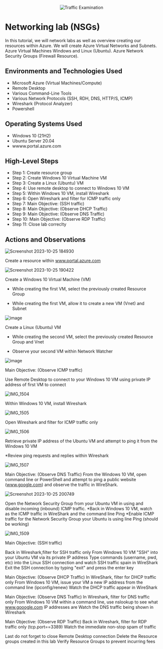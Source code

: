 <p align="center">
<img src="https://i.imgur.com/Ua7udoS.png" alt="Traffic Examination"/>
</p>

<h1>Networking lab (NSGs) </h1>
In this tutorial, we will network labs as well as overview creating our resources within Azure.
We will create Azure Virtual Networks and Subnets. 
Azure Virtual Machines Windows and Linux (Ubuntu). 
Azure Network Security Groups (Firewall Resource).  
<br />



<h2>Environments and Technologies Used</h2>

- Microsoft Azure (Virtual Machines/Compute)
- Remote Desktop
- Various Command-Line Tools
- Various Network Protocols (SSH, RDH, DNS, HTTP/S, ICMP)
- Wireshark (Protocol Analyzer)
- Powershell
  

<h2>Operating Systems Used </h2>

- Windows 10 (21H2)
- Ubuntu Server 20.04
- wwww.portal.azure.com

<h2>High-Level Steps</h2>

- Step 1: Create resource group
- Step 2: Create Windows 10 Virtual Machine VM
- Step 3: Create a Linux (Ubuntu) VM
- Step 4: Use remote desktop to connect to Windows 10 VM
- Step 5: Within Windows 10 VM, install Wireshark
- Step 6: Open Wireshark and filter for ICMP traffic only
- Step 7: Main Objective: (SSH traffic)
- Step 8: Main Objective: (Observe DHCP Traffic)
- Step 9: Main Objective: (Observe DNS Traffic)
- Step 10: Main Objective: (Observe RDP Traffic)
- Step 11: Close lab correclty
  

<h2>Actions and Observations</h2>



![Screenshot 2023-10-25 184930](https://github.com/leticialunaa/networking-lab/assets/146797387/6a6bbb64-42bc-4359-9aff-9e13f09e42a6)

Create a resource within www.portal.azure.com




![Screenshot 2023-10-25 190422](https://github.com/leticialunaa/networking-lab/assets/146797387/5bc97731-3ccd-45e5-bd23-066f4b4a6e9c)

</p>
<p>
Create a Windows 10 Virtual Machine (VM)
  
  * While creating the first VM, select the previously created Resource Group

  * While creating the first VM, allow it to create a new VM (Vnet) and Subnet
  

![image](https://github.com/leticialunaa/networking-lab/assets/146797387/52a301ef-8d34-489b-ba5b-f497050203ad)


Create a Linux (Ubuntu) VM

 * While creating the second VM, select the previously created Resource Group and Vnet

  * Observe your second VM within Network Watcher

  

![image](https://github.com/leticialunaa/networking-lab/assets/146797387/9c3c9ca7-1798-40f6-8f67-8f64c726fed5)


Main Objective: (Observe ICMP traffic)

Use Remote Desktop to connect to your Windows 10 VM using private IP address of first VM to connect 



![IMG_1504](https://github.com/leticialunaa/networking-lab/assets/146797387/fa08ca64-fe19-41db-a71f-ebb7737b5fc0)


Within Windows 10 VM, install Wireshark




![IMG_1505](https://github.com/leticialunaa/networking-lab/assets/146797387/a6c9fe67-fc74-485b-8a26-3163d29e6928)


Open Wireshark and filter for ICMP traffic only



![IMG_1506](https://github.com/leticialunaa/networking-lab/assets/146797387/19bf6926-84eb-42ca-8d05-f92f112b7b35)

Retrieve private IP address of the Ubuntu VM and attempt to ping it from the Windows 10 VM

*Review ping requests and replies within Wireshark


![IMG_1507](https://github.com/leticialunaa/networking-lab/assets/146797387/528d056e-99f4-4f1b-9281-e31b00be6d48)

Main Objective: (Observe DNS Traffic) 
From the Windows 10 VM, open command line or PowerShell and attempt to ping a public website (www.google.com) and observe the traffic in WireShark. 



![Screenshot 2023-10-25 200749](https://github.com/leticialunaa/networking-lab/assets/146797387/cf57b753-b0cb-4edb-bf9a-56f0e9d08397)

Open the Network Security Group from your Ubuntu VM in using and disable incoming (inbound) ICMP traffic. 
*Back in Windows 10 VM, watch as the ICMP traffic in WireShark and the command line Ping
*Enable ICMP traffic for the Network Security Group your Ubuntu is using line Ping (should be working)



![IMG_1509](https://github.com/leticialunaa/networking-lab/assets/146797387/563f938f-2d4a-4a6d-b419-a51f1dde1f53)


Main Objective: (SSH traffic)

Back in Wireshark,filter for SSH traffic only
From Windows 10 VM "SSH" into your Ubuntu VM via its private IP address
Type commands (username, pwd, etc) into the Linux SSH connection and watch SSH traffic spain in WireShark
Exit the SSH connection by typing "exit" and press the enter key

Main Objective: (Observe DHCP Traffic)
In WireShark, filter for DHCP traffic only
From Windows 10 VM, issue your VM a new IP address from the command line (ipconfig/renew)
Watch the DHCP traffic appear in WireShark

Main Objective: (Observe DNS Traffic)
In Wireshark, filter for DNS traffic only 
From Windows 10 VM within a command line, use nslookup to see what www.gooogle.com IP addresses are
Watch the DNS traffic being shown in Wireshark 

Main Objective: (Observe RDP Traffic)
Back in Wireshark, filter for RDP traffic only (tcp.port==3389)
Watch the immediate non-stop spam of traffic

Last do not forget to close Remote Desktop connection
Delete the Resource groups created in this lab
Verify Resource Groups to prevent incurring fees




